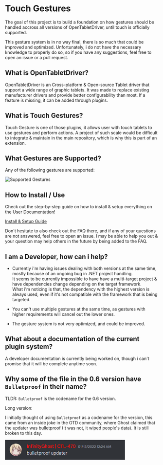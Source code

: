 # Touch Gestures

The goal of this project is to build a foundation on how gestures should be handled accross all versions of OpenTabletDriver, until touch is officially supported.

This gesture system is in no way final, there is so much that could be improved and optimized.
Unfortunately, i do not have the necessary knowledge to properly do so, so if you have any suggestions, feel free to open an issue or a pull request.

## What is OpenTabletDriver?

OpenTabletDriver is an Cross-platform & Open-source Tablet driver that support a wide range of graphic tablets. It was made to replace
existing manufacturer drivers and provide better configurability than most. If a feature is missing, it can be added through plugins.

## What is Touch Gestures?

Touch Gesture is one of those plugins, it allows user with touch tablets to use gestures and perform actions.
A project of such scale would be difficult to integrate & maintain in the main repository, which is why this is part of an extension.

## What Gestures are Supported?

Any of the following gestures are supported:

![Supported Gestures](https://mrcubix.github.io/Touch-Gestures-Doc/_images/gesture_selection_screen.png)

## How to Install / Use

Check out the step-by-step guide on how to install & setup everything on the User Documentation!

[Install & Setup Guide](https://mrcubix.github.io/Touch-Gestures-Doc/installation_guide/)

Don't hesitate to also check out the FAQ there, and if any of your questions are not answered, feel free to open an issue.
I may be able to help you out & your question may help others in the future by being added to the FAQ.

## I am a Developer, how can i help?

- Currently i'm having issues dealing with both versions at the same time, mostly because of an ongoing bug in .NET project handling.  
It seems to be currently impossible to have have a multi-target project & have dependencies change depending on the target framework.  
What i'm noticing is that, the dependency with the highest version is always used, even if it's not compatible with the framework that is being targeted.

- You can't use multiple gestures at the same time, as gestures with higher requirements will cancel out the lower ones.

- The gesture system is not very optimized, and could be improved.

## What about a documentation of the current plugin system?

A developer documentation is currently being worked on, though i can't promise that it will be complete anytime soon.

## Why some of the file in the 0.6 version have `Bulletproof` in their name?

TLDR: `Bulletproof` is the codename for the 0.6 version.

Long version:

I initially thought of using `Bulletproof` as a codename for the version, this came from an inside joke in the OTD community, where Ghost claimed that the updater was bulletproof (It was not, it wiped people's data). It is still broken to this day.

![Bulletproof Updater](img/image.png)